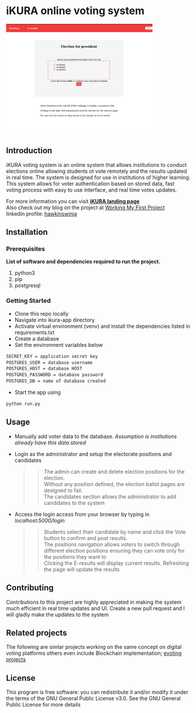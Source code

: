 # iKURA online voting system
<img src="docs/images/ballot.png" alt="iKURA" width="400" height="300">

## Introduction

iKURA voting system is an online system that allows institutions to conduct elections online allowing students ot vote remotely and the results updated in real time. The system is designed for use in institutions of higher learning. 
This system allows for voter authentication based on stored data, fast voting process with easy to use interface, and real time votes updates.

For more information you can visit [**iKURA landing page**](https://hawkinswinja.github.io/evoting)<br>
Also check out my blog on the project at [Working My First Project](https://www.linkedin.com/pulse/working-my-first-project-gilbert-winja)<br>
linkedin profile: [hawkinswinja](https://linkedin.com/in/hawkinswinja/)

## Installation
### Prerequisites

**List of software and dependencies required to run the project.**
1. python3
2. pip
3. postgresql

### Getting Started
* Clone this repo locally
* Navigate into ikura-app directory
* Activate virtual environment (venv) and install the dependencies listed in requirements.txt
* Create a database
* Set the environment variables below
```bash
SECRET_KEY = application secret key
POSTGRES_USER = database username
POSTGRES_HOST = database HOST
POSTGRES_PASSWORD = database password
POSTGRES_DB = name of database created
```
* Start the app using
```bash
python run.py
```

## Usage

* Manually add voter data to the database. _Assumption is institutions already have this data stored_
* Login as the administrator and setup the electorate positions and candidates
    >> The admin can create and delete election positions for the election.<br> Without any position defined, the election ballot pages are designed to fail. <br>The candidates section allows the administrator to add candidates to the system

* Access the login access from your browser by typing in _localhost:5000/login_
    >> Students select their candidate by name and click the Vote button to confirm and post results. <br>
    >> The positions navigation allows voters to switch through different election positions ensuring they can vote only for the positions they want to<br>
    >> Clicking the E-results will display current results. Refreshing the page will update the results

## Contributing

Contributions to this project are highly appreciated in making the system much efficient in real time updates and UI.
Create a new pull request and I will gladly make the updates to the system

## Related projects

The following are simlar projects working on the same concept on digital voting platforms others even include Blockchain implementation; [evoting projects](https://github.com/topics/e-voting)

## License

This program is free software: you can redistribute it and/or modify it under the terms of the GNU General Public License v3.0.
See the GNU General Public License for more details
